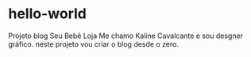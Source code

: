 # hello-world
Projeto blog Seu Bebê Loja
Me chamo Kaline Cavalcante e sou desgner gráfico.
neste projeto vou criar o blog desde o zero.
